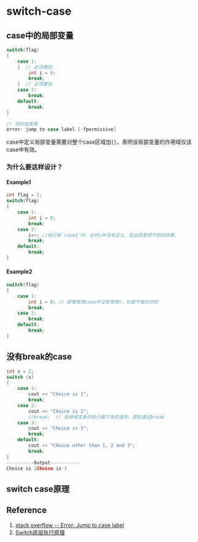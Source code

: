 # switch-case


## case中的局部变量

``` C++
switch(flag)
{
    case 1:
    {  // 必须要加
        int i = 0;
        break;
    }  // 必须要加
    case 2:
        break;
    default:
        break;
}

// 否则会报错
error: jump to case label [-fpermissive]
```

case中定义局部变量需要对整个case区域加`{}`，表明该局部变量的作用域仅该case中有效。

### 为什么要这样设计？

#### Example1
``` C++
int flag = 2;
switch(flag)
{
    case 1:
        int i = 0;
        break;
    case 2:
        i++; //执行到`case2`时，此时i并没有定义，会出现意想不到的结果。
        break;
    default:
        break;
}
```
#### Example2
``` C++
switch(flag)
{
    case 1:
        int i = 0; // 即使其他case中没有使用i，也是不被允许的
        break;
    case 2:
        break;
    default:
        break;
}
```

## 没有break的case

``` C++
int x = 2;
switch (x)
{
    case 1:
        cout << "Choice is 1";
        break;
    case 2:
        cout << "Choice is 2";
        //break;  // 会继续无条件执行接下来的语句，直到遇见break
    case 3:
        cout << "Choice is 3";
        break;
    default:
        cout << "Choice other than 1, 2 and 3";
        break;
}
----------Output-----------
Choice is 2Choice is 3
```

## switch case原理





## Reference
1. [stack overflow -- Error: Jump to case label](https://stackoverflow.com/questions/5685471/error-jump-to-case-label)
2. [Switch底层执行原理](https://blog.csdn.net/Abrazen_zz/article/details/79250450)